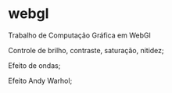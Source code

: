 webgl
=====

Trabalho de Computação Gráfica em WebGl

Controle de brilho, contraste, saturação, nitidez;

Efeito de ondas;

Efeito Andy Warhol;
